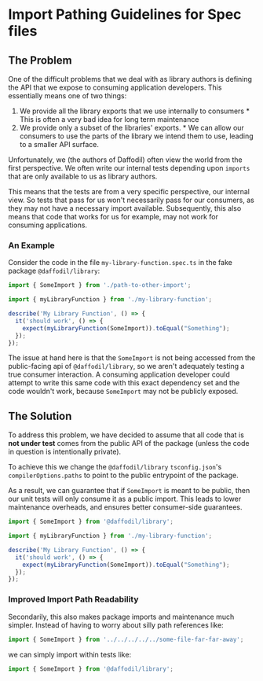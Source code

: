 # Import Pathing Guidelines for Spec files

## The Problem
One of the difficult problems that we deal with as library authors is defining the API that we expose to consuming application developers. This essentially means one of two things:
  
  1. We provide all the library exports that we use internally to consumers
    * This is often a very bad idea for long term maintenance
  2. We provide only a subset of the libraries' exports.
    *  We can allow our consumers to use the parts of the library we intend them to use, leading to a smaller API surface.

Unfortunately, we (the authors of Daffodil) often view the world from the first perspective. We often write our internal tests depending upon `imports` that are only available to us as library authors. 

This means that the tests are from a very specific perspective, our internal view. So tests that pass for us won't necessarily pass for our consumers, as they may not have a necessary import available. Subsequently, this also means that code that works for us for example, may not work for consuming applications. 

### An Example
Consider the code in the file `my-library-function.spec.ts` in the fake package `@daffodil/library`:

```ts
import { SomeImport } from './path-to-other-import';

import { myLibraryFunction } from './my-library-function';

describe('My Library Function', () => {
  it('should work', () => {
    expect(myLibraryFunction(SomeImport)).toEqual("Something");
  });
});
```

The issue at hand here is that the `SomeImport` is not being accessed from the public-facing api of `@daffodil/library`, so we aren't adequately testing a true consumer interaction. A consuming application developer could attempt to write this same code with this exact dependency set and the code wouldn't work, because `SomeImport` may not be publicly exposed.

## The Solution

To address this problem, we have decided to assume that all code that is **not under test** comes from the public API of the package (unless the code in question is intentionally private). 

To achieve this we change the `@daffodil/library` `tsconfig.json`'s `compilerOptions.paths` to point to the public entrypoint of the package. 

As a result, we can guarantee that if `SomeImport` is meant to be public, then our unit tests will only consume it as a public import. This leads to lower maintenance overheads, and ensures better consumer-side guarantees.

```ts
import { SomeImport } from '@daffodil/library';

import { myLibraryFunction } from './my-library-function';

describe('My Library Function', () => {
  it('should work', () => {
    expect(myLibraryFunction(SomeImport)).toEqual("Something");
  });
});
```

### Improved Import Path Readability
Secondarily, this also makes package imports and maintenance much simpler. Instead of having to worry about silly path references like:

```ts
import { SomeImport } from '../../../../../some-file-far-far-away';
```

we can simply import within tests like:

```ts
import { SomeImport } from '@daffodil/library';
```

